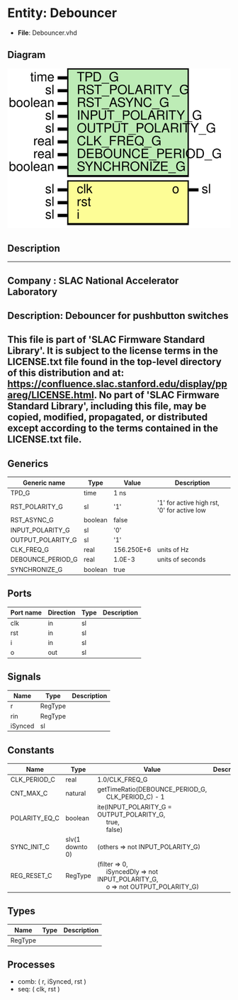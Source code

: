 # Entity: Debouncer

- **File**: Debouncer.vhd
## Diagram

![Diagram](Debouncer.svg "Diagram")
## Description

-----------------------------------------------------------------------------
 Company    : SLAC National Accelerator Laboratory
-----------------------------------------------------------------------------
 Description: Debouncer for pushbutton switches
-----------------------------------------------------------------------------
 This file is part of 'SLAC Firmware Standard Library'.
 It is subject to the license terms in the LICENSE.txt file found in the
 top-level directory of this distribution and at:
    https://confluence.slac.stanford.edu/display/ppareg/LICENSE.html.
 No part of 'SLAC Firmware Standard Library', including this file,
 may be copied, modified, propagated, or distributed except according to
 the terms contained in the LICENSE.txt file.
-----------------------------------------------------------------------------
## Generics

| Generic name      | Type    | Value      | Description                                  |
| ----------------- | ------- | ---------- | -------------------------------------------- |
| TPD_G             | time    | 1 ns       |                                              |
| RST_POLARITY_G    | sl      | '1'        |  '1' for active high rst, '0' for active low |
| RST_ASYNC_G       | boolean | false      |                                              |
| INPUT_POLARITY_G  | sl      | '0'        |                                              |
| OUTPUT_POLARITY_G | sl      | '1'        |                                              |
| CLK_FREQ_G        | real    | 156.250E+6 |  units of Hz                                 |
| DEBOUNCE_PERIOD_G | real    | 1.0E-3     |  units of seconds                            |
| SYNCHRONIZE_G     | boolean | true       |                                              |
## Ports

| Port name | Direction | Type | Description |
| --------- | --------- | ---- | ----------- |
| clk       | in        | sl   |             |
| rst       | in        | sl   |             |
| i         | in        | sl   |             |
| o         | out       | sl   |             |
## Signals

| Name    | Type    | Description |
| ------- | ------- | ----------- |
| r       | RegType |             |
| rin     | RegType |             |
| iSynced | sl      |             |
## Constants

| Name          | Type            | Value                                                                                                                                                                                   | Description |
| ------------- | --------------- | --------------------------------------------------------------------------------------------------------------------------------------------------------------------------------------- | ----------- |
| CLK_PERIOD_C  | real            |  1.0/CLK_FREQ_G                                                                                                                                                                         |             |
| CNT_MAX_C     | natural         |  getTimeRatio(DEBOUNCE_PERIOD_G,<br><span style="padding-left:20px"> CLK_PERIOD_C) - 1                                                                                                  |             |
| POLARITY_EQ_C | boolean         |  ite(INPUT_POLARITY_G = OUTPUT_POLARITY_G,<br><span style="padding-left:20px"> true,<br><span style="padding-left:20px"> false)                                                         |             |
| SYNC_INIT_C   | slv(1 downto 0) |  (others => not INPUT_POLARITY_G)                                                                                                                                                       |             |
| REG_RESET_C   | RegType         |        (filter     => 0,<br><span style="padding-left:20px">        iSyncedDly => not INPUT_POLARITY_G,<br><span style="padding-left:20px">        o          => not OUTPUT_POLARITY_G) |             |
## Types

| Name    | Type | Description |
| ------- | ---- | ----------- |
| RegType |      |             |
## Processes
- comb: ( r, iSynced, rst )
- seq: ( clk, rst )
